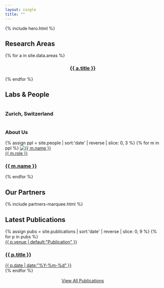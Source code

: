 ```yaml
---
layout: single
title: ""
---
```


{% include hero.html %}

## <span class="section-title">Research Areas</span>
<div class="grid">
{% for a in site.data.areas %}
  <a class="card" href="{{ a.url }}">
    <img src="{{ a.image }}" alt="">
    <div class="pad">
      <h3 style="text-align:center">{{ a.title }}</h3>
    </div>
  </a>
{% endfor %}
</div>

## <span class="section-title">Labs & People</span>
<div class="grid" style="grid-template-columns:repeat(auto-fill,minmax(300px,1fr))">
  <div class="card">
    <img src="/assets/labs/zurich-map.jpg" alt="">
    <div class="pad"><h3>Zurich, Switzerland</h3></div>
  </div>
  <div class="card">
    <img src="/assets/labs/zurich-studio.jpg" alt="">
    <div class="pad"><h3>About Us</h3></div>
  </div>
  {% assign ppl = site.people | sort:'date' | reverse | slice: 0, 3 %}
  {% for m in ppl %}
  <a class="card person" href="{{ m.url }}">
    <img class="avatar" src="{{ m.photo | default:'/assets/images/people/placeholder.jpg' }}" alt="{{ m.name }}">
    <div class="pad">
      <div class="kicker">{{ m.role }}</div>
      <h3>{{ m.name }}</h3>
    </div>
  </a>
  {% endfor %}
</div>

## <span class="section-title">Our Partners</span>
{% include partners-marquee.html %}

## <span class="section-title">Latest Publications</span>
<div class="grid">
{% assign pubs = site.publications | sort:'date' | reverse | slice: 0, 9 %}
{% for p in pubs %}
  <a class="card" href="{{ p.url }}">
    <img src="{{ p.thumb | default:'/assets/images/placeholder.png' }}" alt="">
    <div class="pad">
      <div class="kicker">{{ p.venue | default:"Publication" }}</div>
      <h3>{{ p.title }}</h3>
      <div class="meta">{{ p.date | date:"%Y-%m-%d" }}</div>
    </div>
  </a>
{% endfor %}
</div>

<p style="text-align:center; margin-top:16px">
  <a class="btn" href="/publications/">View All Publications</a>
</p>
